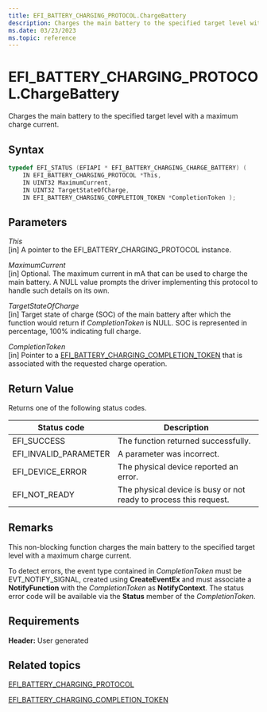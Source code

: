 ```yaml
---
title: EFI_BATTERY_CHARGING_PROTOCOL.ChargeBattery
description: Charges the main battery to the specified target level with a maximum charge current.
ms.date: 03/23/2023
ms.topic: reference
---
```


# EFI_BATTERY_CHARGING_PROTOCOL.ChargeBattery

Charges the main battery to the specified target level with a maximum charge current.

## Syntax

```cpp
typedef EFI_STATUS (EFIAPI * EFI_BATTERY_CHARGING_CHARGE_BATTERY) (
    IN EFI_BATTERY_CHARGING_PROTOCOL *This,
    IN UINT32 MaximumCurrent, 
    IN UINT32 TargetStateOfCharge,
    IN EFI_BATTERY_CHARGING_COMPLETION_TOKEN *CompletionToken );
```

## Parameters

*This*  
[in] A pointer to the EFI_BATTERY_CHARGING_PROTOCOL instance.

*MaximumCurrent*  
[in] Optional. The maximum current in mA that can be used to charge the main battery. A NULL value prompts the driver implementing this protocol to handle such details on its own.

*TargetStateOfCharge*  
[in] Target state of charge (SOC) of the main battery after which the function would return if *CompletionToken* is NULL. SOC is represented in percentage, 100% indicating full charge.

*CompletionToken*  
[in] Pointer to a [EFI_BATTERY_CHARGING_COMPLETION_TOKEN](efi-battery-charging-completion-token.md) that is associated with the requested charge operation.

## Return Value

Returns one of the following status codes.

| Status code | Description |
|--|--|
| EFI_SUCCESS | The function returned successfully. |
| EFI_INVALID_PARAMETER | A parameter was incorrect. |
| EFI_DEVICE_ERROR | The physical device reported an error. |
| EFI_NOT_READY | The physical device is busy or not ready to process this request. |

## Remarks

This non-blocking function charges the main battery to the specified target level with a maximum charge current.

To detect errors, the event type contained in *CompletionToken* must be EVT_NOTIFY_SIGNAL, created using **CreateEventEx** and must associate a **NotifyFunction** with the *CompletionToken* as **NotifyContext**. The status error code will be available via the **Status** member of the *CompletionToken*.

## Requirements

**Header:** User generated

## Related topics

[EFI_BATTERY_CHARGING_PROTOCOL](efi-battery-charging-protocol.md)  

[EFI_BATTERY_CHARGING_COMPLETION_TOKEN](efi-battery-charging-completion-token.md)  
